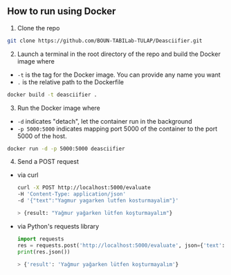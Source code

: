 ## How to run using Docker
1. Clone the repo
```bash
git clone https://github.com/BOUN-TABILab-TULAP/Deasciifier.git
```
2. Launch a terminal in the root directory of the repo and build the Docker image where
- `-t` is the tag for the Docker image. You can provide any name you want
- `.` is the relative path to the Dockerfile 
```bash
docker build -t deasciifier .
```
3. Run the Docker image where
- `-d` indicates "detach", let the container run in the background
- `-p 5000:5000` indicates mapping port 5000 of the container to the port 5000 of the host.
```bash
docker run -d -p 5000:5000 deasciifier
```
4. Send a POST request
- via curl
    ```bash
    curl -X POST http://localhost:5000/evaluate 
   -H 'Content-Type: application/json' 
   -d '{"text":"Yagmur yagarken lutfen kosturmayalim"}'

   > {result: "Yağmur yağarken lütfen koşturmayalım"}
    ```
- via Python's requests library
    ```python
    import requests
    res = requests.post('http://localhost:5000/evaluate', json={'text':'Yagmur yagarken lutfen kosturmayalim'})
    print(res.json())

    > {'result': 'Yağmur yağarken lütfen koşturmayalım'}
    ```